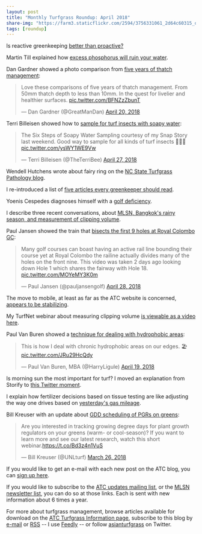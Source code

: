 ```yaml
---
layout: post
title: "Monthly Turfgrass Roundup: April 2018"
share-img: "https://farm3.staticflickr.com/2594/3756331061_2d64c60315_o_d.jpg"
tags: [roundup]
---
```


Is reactive greenkeeping [better than proactive?](http://www.asianturfgrass.com/2018-04-01-is-reactive-better-than-proactive/)

Martin Till explained how [excess phosphorus will ruin your water](https://dcsturf.wordpress.com/2018/04/23/how-excess-phosphorus-will-ruin-your-water/).

Dan Gardner showed a photo comparison from [five years of thatch management](https://twitter.com/GreatManDan/status/987278520660312065):

<blockquote class="twitter-tweet" data-lang="en"><p lang="en" dir="ltr">Love these comparisons of five years of thatch management. From 50mm thatch depth to less than 10mm. In the quest for livelier and healthier surfaces. <a href="https://t.co/BFNZzZbunT">pic.twitter.com/BFNZzZbunT</a></p>&mdash; Dan Gardner (@GreatManDan) <a href="https://twitter.com/GreatManDan/status/987278520660312065?ref_src=twsrc%5Etfw">April 20, 2018</a></blockquote>
<script async src="https://platform.twitter.com/widgets.js" charset="utf-8"></script>

Terri Billeisen showed how to [sample for turf insects with soapy water](https://twitter.com/TheTerriBee/status/989866093358481408):

<blockquote class="twitter-video" data-lang="en"><p lang="en" dir="ltr">The Six Steps of Soapy Water Sampling courtesy of my Snap Story last weekend. Good way to sample for all kinds of turf insects 🐛👏🏼 <a href="https://t.co/ysWY1WE9Vw">pic.twitter.com/ysWY1WE9Vw</a></p>&mdash; Terri Billeisen (@TheTerriBee) <a href="https://twitter.com/TheTerriBee/status/989866093358481408?ref_src=twsrc%5Etfw">April 27, 2018</a></blockquote>
<script async src="https://platform.twitter.com/widgets.js" charset="utf-8"></script>

Wendell Hutchens wrote about fairy ring on the [NC State Turfgrass Pathology blog](https://turfpathology.plantpath.ncsu.edu/2018/04/18/its-no-fairy-tale-its-fairy-ring/).

I re-introduced a list of [five articles every greenkeeper should read](http://www.asianturfgrass.com/2018-04-05-five-articles-every-greenkeeper-should-read/).

Yoenis Cespedes diagnoses himself with a [golf deficiency](https://nyti.ms/2F7S6xj).

I describe three recent conversations, about [MLSN, Bangkok's rainy season, and measurement of clipping volume](http://www.asianturfgrass.com/2018-04-16-three-recent-conversations/).

Paul Jansen showed the train that [bisects the first 9 holes at Royal Colombo GC](https://twitter.com/pauljansengolf/status/990122359381094400):

<blockquote class="twitter-tweet" data-lang="en"><p lang="en" dir="ltr">Many golf courses can boast having an active rail line bounding their course yet at Royal Colombo the railine actually divides many of the holes on the front nine. This video was taken 2 days ago looking down Hole 1 which shares the fairway with Hole 18. <a href="https://t.co/MOYeMY3K0m">pic.twitter.com/MOYeMY3K0m</a></p>&mdash; Paul Jansen (@pauljansengolf) <a href="https://twitter.com/pauljansengolf/status/990122359381094400?ref_src=twsrc%5Etfw">April 28, 2018</a></blockquote>
<script async src="https://platform.twitter.com/widgets.js" charset="utf-8"></script>

The move to mobile, at least as far as the ATC website is concerned, [appears to be stabilizing](http://www.asianturfgrass.com/2018-04-22-blog-visits-by-device-type/).

My TurfNet webinar about measuring clipping volume [is viewable as a video here](https://turfnet.wistia.com/medias/0tdfvy5qcr).

Paul Van Buren showed a [technique for dealing with hydrophobic areas](https://twitter.com/HarryLigule/status/986953884651413505):

<blockquote class="twitter-tweet" data-lang="en"><p lang="en" dir="ltr">This is how I deal with chronic hydrophobic areas on our edges. 🏖 <a href="https://t.co/JRu29HcQdy">pic.twitter.com/JRu29HcQdy</a></p>&mdash; Paul Van Buren, MBA (@HarryLigule) <a href="https://twitter.com/HarryLigule/status/986953884651413505?ref_src=twsrc%5Etfw">April 19, 2018</a></blockquote>
<script async src="https://platform.twitter.com/widgets.js" charset="utf-8"></script>

Is morning sun the most important for turf? I moved an explanation from Storify to [this Twitter moment](http://www.asianturfgrass.com/2018-04-28-morning-sun-most-important-for-turf/).

I explain how fertilizer decisions based on tissue testing are like adjusting the way one drives based on [yesterday's gas mileage](http://www.asianturfgrass.com/2018-04-30-tissue-tests-and-gas-mileage/).

Bill Kreuser with an update about [GDD scheduling of PGRs on greens](https://twitter.com/UNLturf/status/978259098339815424):

<blockquote class="twitter-tweet" data-lang="en"><p lang="en" dir="ltr">Are you interested in tracking growing degree days for plant growth regulators on your greens (warm- or cool-season)? If you want to learn more and see our latest research, watch this short webinar.<a href="https://t.co/Bd3z4n1VuS">https://t.co/Bd3z4n1VuS</a></p>&mdash; Bill Kreuser (@UNLturf) <a href="https://twitter.com/UNLturf/status/978259098339815424?ref_src=twsrc%5Etfw">March 26, 2018</a></blockquote>
<script async src="https://platform.twitter.com/widgets.js" charset="utf-8"></script>

If you would like to get an e-mail with each new post on the ATC blog, you can [sign up here](http://www.subscribepage.com/atc_blog_email).

If you would like to subscribe to the [ATC updates mailing list](http://www.subscribepage.com/atcupdate), or the [MLSN newsletter list](http://www.subscribepage.com/mlsn), you can do so at those links. Each is sent with new information about 6 times a year. 

For more about turfgrass management, browse articles available for download on the [ATC Turfgrass Information page](http://www.micahwoods.typepad.com/test_static/turf-information.html), subscribe to this blog by [e-mail](http://www.subscribepage.com/atc_blog_email) or [RSS](http://www.asianturfgrass.com/feed.xml) -- I use [Feedly](http://cloud.feedly.com/#welcome) -- or follow [asianturfgrass](https://twitter.com/asianturfgrass) on Twitter.
